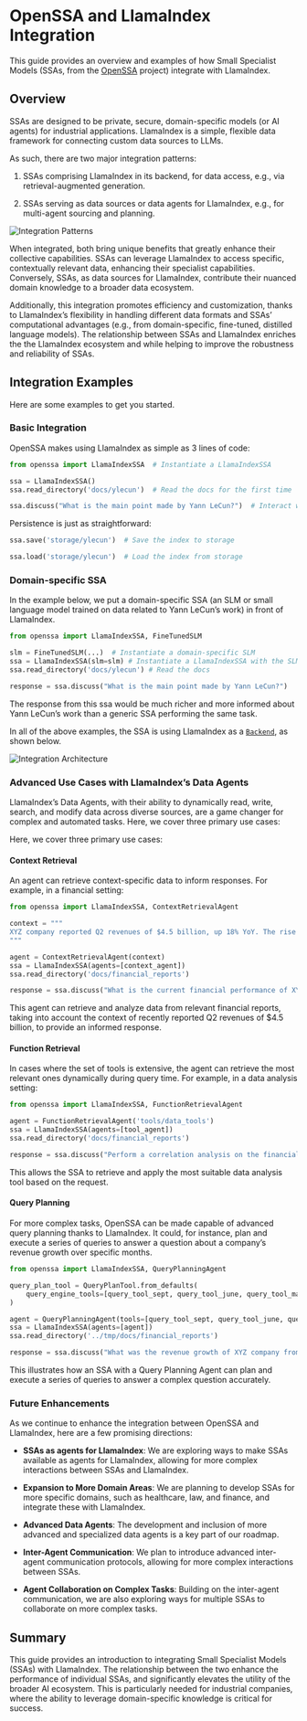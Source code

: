 # OpenSSA and LlamaIndex Integration

This guide provides an overview and examples of how Small Specialist Models (SSAs, from the [OpenSSA](https://github.com/aitomatic/openssa) project) integrate with LlamaIndex.

## Overview

SSAs are designed to be private, secure, domain-specific models (or AI agents) for industrial applications. LlamaIndex is a simple, flexible data framework for connecting custom data sources to LLMs.

As such, there are two major integration patterns:

1. SSAs comprising LlamaIndex in its backend, for data access, e.g., via retrieval-augmented generation.

2. SSAs serving as data sources or data agents for LlamaIndex, e.g., for multi-agent sourcing and planning.

![Integration Patterns](../../../docs/diagrams/ssa-llama-index-integration-patterns.drawio.png)

When integrated, both bring unique benefits that greatly enhance their collective capabilities. SSAs can leverage LlamaIndex to access specific, contextually relevant data, enhancing their specialist capabilities. Conversely, SSAs, as data sources for LlamaIndex, contribute their nuanced domain knowledge to a broader data ecosystem.

Additionally, this integration promotes efficiency and customization, thanks to LlamaIndex’s flexibility in handling different data formats and SSAs’ computational advantages (e.g., from domain-specific, fine-tuned, distilled language models). The relationship between SSAs and LlamaIndex enriches the the LlamaIndex ecosystem and while helping to improve the robustness and reliability of SSAs.

## Integration Examples

Here are some examples to get you started.

### Basic Integration

OpenSSA makes using LlamaIndex as simple as 3 lines of code:

```python
from openssa import LlamaIndexSSA  # Instantiate a LlamaIndexSSA

ssa = LlamaIndexSSA()
ssa.read_directory('docs/ylecun')  # Read the docs for the first time

ssa.discuss("What is the main point made by Yann LeCun?")  # Interact with the SSA
```

Persistence is just as straightforward:

```python
ssa.save('storage/ylecun')  # Save the index to storage

ssa.load('storage/ylecun')  # Load the index from storage
```

### Domain-specific SSA

In the example below, we put a domain-specific SSA (an SLM or small language model trained on data related to Yann LeCun’s work) in front of LlamaIndex.

```python
from openssa import LlamaIndexSSA, FineTunedSLM

slm = FineTunedSLM(...)  # Instantiate a domain-specific SLM
ssa = LlamaIndexSSA(slm=slm) # Instantiate a LlamaIndexSSA with the SLM
ssa.read_directory('docs/ylecun') # Read the docs

response = ssa.discuss("What is the main point made by Yann LeCun?")
```

The response from this ssa would be much richer and more informed about Yann LeCun’s work than a generic SSA performing the same task.

In all of the above examples, the SSA is using LlamaIndex as a [`Backend`](/openssa/core/backend/abstract_backend), as shown below.

![Integration Architecture](../../../docs/diagrams/ssa-llama-index-integration.drawio.png)

### Advanced Use Cases with LlamaIndex’s Data Agents

LlamaIndex’s Data Agents, with their ability to dynamically read, write, search, and modify data across diverse sources, are a game changer for complex and automated tasks. Here, we cover three primary use cases:

Here, we cover three primary use cases:

#### Context Retrieval

An agent can retrieve context-specific data to inform responses. For example, in a financial setting:

```python
from openssa import LlamaIndexSSA, ContextRetrievalAgent

context = """
XYZ company reported Q2 revenues of $4.5 billion, up 18% YoY. The rise is primarily due to a 32% growth in their cloud division.
"""

agent = ContextRetrievalAgent(context)
ssa = LlamaIndexSSA(agents=[context_agent])
ssa.read_directory('docs/financial_reports')

response = ssa.discuss("What is the current financial performance of XYZ company?")
```

This agent can retrieve and analyze data from relevant financial reports, taking into account the context of recently reported Q2 revenues of $4.5 billion, to provide an informed response.

#### Function Retrieval

In cases where the set of tools is extensive, the agent can retrieve the most relevant ones dynamically during query time. For example, in a data analysis setting:

```python
from openssa import LlamaIndexSSA, FunctionRetrievalAgent

agent = FunctionRetrievalAgent('tools/data_tools')
ssa = LlamaIndexSSA(agents=[tool_agent])
ssa.read_directory('docs/financial_reports')

response = ssa.discuss("Perform a correlation analysis on the financial reports")
```

This allows the SSA to retrieve and apply the most suitable data analysis tool based on the request.

#### Query Planning

For more complex tasks, OpenSSA can be made capable of advanced query planning thanks to LlamaIndex. It could, for instance, plan and execute a series of queries to answer a question about a company’s revenue growth over specific months.

```python
from openssa import LlamaIndexSSA, QueryPlanningAgent

query_plan_tool = QueryPlanTool.from_defaults(
    query_engine_tools=[query_tool_sept, query_tool_june, query_tool_march]
)

agent = QueryPlanningAgent(tools=[query_tool_sept, query_tool_june, query_tool_march])
ssa = LlamaIndexSSA(agents=[agent])
ssa.read_directory('../tmp/docs/financial_reports')

response = ssa.discuss("What was the revenue growth of XYZ company from March through September?")
```

This illustrates how an SSA with a Query Planning Agent can plan and execute a series of queries to answer a complex question accurately.

### Future Enhancements

As we continue to enhance the integration between OpenSSA and LlamaIndex, here are a few promising directions:

- **SSAs as agents for LlamaIndex**: We are exploring ways to make SSAs available as agents for LlamaIndex, allowing for more complex interactions between SSAs and LlamaIndex.

- **Expansion to More Domain Areas**: We are planning to develop SSAs for more specific domains, such as healthcare, law, and finance, and integrate these with LlamaIndex.

- **Advanced Data Agents**: The development and inclusion of more advanced and specialized data agents is a key part of our roadmap.

- **Inter-Agent Communication**: We plan to introduce advanced inter-agent communication protocols, allowing for more complex interactions between SSAs.

- **Agent Collaboration on Complex Tasks**: Building on the inter-agent communication, we are also exploring ways for multiple SSAs to collaborate on more complex tasks.

## Summary

This guide provides an introduction to integrating Small Specialist Models (SSAs) with LlamaIndex. The relationship between the two enhance the performance of individual SSAs, and significantly elevates the utility of the broader AI ecosystem. This is particularly needed for industrial companies, where the ability to leverage domain-specific knowledge is critical for success.

